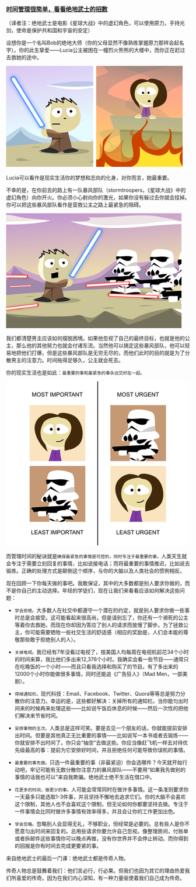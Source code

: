 ### [时间管理很简单，看看绝地武士的招数](http://blog.jobbole.com/84577/)
（译者注：绝地武士是电影《星球大战》中的虚幻角色，可以使用原力，手持光剑，使命是保护共和国和宇宙的安定）

设想你是一个名叫Bob的绝地大师（你的父母显然不像熟练掌握原力那样会起名字）。你的此生挚爱——Lucia公主被困在一幢烈火熊熊的大楼中，而你正在赶过去救她的途中。

![](img/时间管理很简单，看看绝地武士的招数.jpg)

Lucia可以看作是现实生活你的梦想和志向的化身，对你而言，她最重要。

不幸的是，在你前去的路上有一队暴风部队（stormtroopers，《星球大战》中的虚幻角色）向你开火。你必须小心射向你的激光，如果你没有躲过去你就会挂掉。你可以把这些暴风部队看作是营救公主之路上最紧急的阻碍。

![](img/时间管理很简单，看看绝地武士的招数2.jpg)

我们都清楚男主应该如何摆脱困境。如果他忽视了自己的最终目标，也就是他的公主，那么他的其他努力也就会付诸东流。当然他可以搞定这些暴风部队，他可以轻易地把他们打爆，但是这些暴风部队是无穷无尽的，而他们此时的目的就是为了分散男主的注意力。时间拖得足够久，公主就会死去。

你的现实生活也是如此：`最重要的事和最紧急的事永远交织在一起。`

![](img/时间管理很简单，看看绝地武士的招数3.jpg)

而管理时间的秘诀就是`确保最紧急的事情是可控的，同时专注于最重要的事。`人类天生就会专注于需要立刻回复的事情，比如说接电话；而将最重要的事情推迟，比如说去锻炼。正确的处理方式是颠倒这个顺序，与你的大脑以及人类社会的惯例相反。

现在回顾一下你每天做的事吧。我敢保证，其中的大多数都是别人要求你做的，而不是你自己的主动选择。年轻的学徒们，现在让我们来看看应该如何解决这些问题：

- `学会拒绝。`大多数人在社交中都遵守一个潜在的约定，就是别人要求你做一些事时总是会接受。这可能看起来很高尚，但是请别忘了，你还有一个濒死的公主等着你去救她，而现在你却因为答应了别人的请求而放慢了脚步。为了拯救公主，你可能需要牺牲一些社交生活的舒适感（相应的奖励是，人们会本能的尊敬那些敢于拒绝别人的人）。
- `关掉电视。`我已经有7年没看过电视了，按美国人均每周在电视机前花34个小时的时间来算，我比他们多出来12,376个小时。我确实会看一些节目——通常只在吃晚饭的一个小时——而且只看我选择和购买了的节目。有了多出来的12000个小时你能做很多事情，同时还能追《广告狂人》（Mad Men，一部美剧）。
- `停掉通知栏。`现代科技：Email、Facebook、Twitter、Quora等等总是努力分散你的注意力。幸运的是，这些都好解决：关掉所有的通知栏。当你能匀出时间来的时候再来处理这些——比如说午饭后休息的时候——然后一次性的把他们解决来节省时间。

- `安排事物的主次。`人类总是这样可笑。要是去见一个朋友的话，你就能提前安排出时间。但要是其他真正无比重要的事情——比如说写一本书或者去锻炼——你就安排不出时间了。你只会“抽空”去做这些。你应当像赶飞机一样去对待优先级最高的事：提前为它安排好时间，并且拒绝任何可能导致你误机的事情。
- `最重要的事先做。`只选一件最重要的事（非最紧迫）你会选哪件？今天就开始行动吧，牢记可能有无数分散你注意力的暴风部队——不要用“如果我先做别的事情的话我也可以”来自我欺骗。绝地武士绝不生活在借口中。
- `花更多的时间，做更少的事。`人可能会常常同时在做许多事情。这一条准则要求你一天最多只能选取1-3件事，并且坚持不懈地去追求它们。你的大脑不会喜欢这个限制，其他人也不会喜欢这个限制，但无论如何你都要坚持去做。专注于一件事情会比同时做许多事情有效率得多，并且会让你的工作更加出色。
- `学会忽略。`忽略别人会显得无礼，不够职业，但经常是必要的。总有些人是你不愿意匀出时间来回复的。总用些请求你要允许自己忽视。像整理房间，付账单或者拆邮件这些事情你可以晚点再做，没有你世界并不会停止转动。而你得到的回报是你有时间去完成更要紧的事。

来自绝地武士的最后一门课：绝地武士都是传奇人物。

传奇人物总是鼓舞着我们：他们言必行，行必果。但我们也因为其它的理由热爱我们所喜爱的传奇。因为在我们内心深知，有一种力量驱使着我们自己成为传奇。
